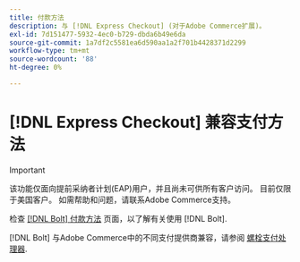 ```yaml
---
title: 付款方法
description: 与 [!DNL Express Checkout] (对于Adobe Commerce扩展)。
exl-id: 7d151477-5932-4ec0-b729-dbda6b49e6da
source-git-commit: 1a7df2c5581ea6d590aa1a2f701b4428371d2299
workflow-type: tm+mt
source-wordcount: '88'
ht-degree: 0%

---
```


# [!DNL Express Checkout] 兼容支付方法

>[!IMPORTANT]
>
> 该功能仅面向提前采纳者计划(EAP)用户，并且尚未可供所有客户访问。 目前仅限于美国客户。 如需帮助和问题，请联系Adobe Commerce支持。

检查 [[!DNL Bolt] 付款方法](https://help.bolt.com/shoppers/guides/checkout/update-payment-method) 页面，以了解有关使用 [!DNL Bolt].

[!DNL Bolt] 与Adobe Commerce中的不同支付提供商兼容，请参阅 [螺栓支付处理器](https://help.bolt.com/merchants/guides/merchant-setup/checkout/processor-guides/).
